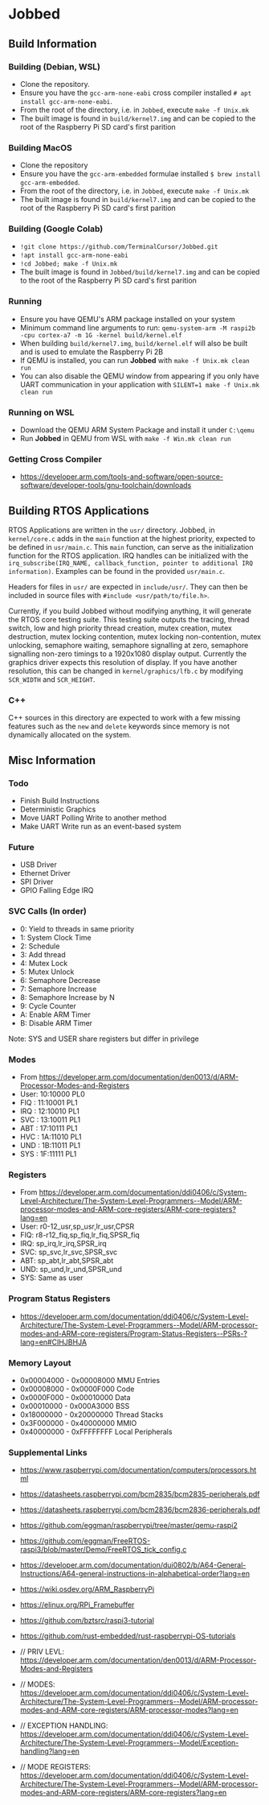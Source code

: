 # Jobbed

## Build Information
### Building (Debian, WSL)
 - Clone the repository.
 - Ensure you have the `gcc-arm-none-eabi` cross compiler installed `# apt install gcc-arm-none-eabi`.
 - From the root of the directory, i.e. in `Jobbed`, execute `make -f Unix.mk`
 - The built image is found in `build/kernel7.img` and can be copied to the root of the Raspberry Pi SD card's first parition

### Building MacOS
 - Clone the repository
 - Ensure you have the `gcc-arm-embedded` formulae installed `$ brew install gcc-arm-embedded`.
 - From the root of the directory, i.e. in `Jobbed`, execute `make -f Unix.mk`
 - The built image is found in `build/kernel7.img` and can be copied to the root of the Raspberry Pi SD card's first parition

### Building (Google Colab)
 - `!git clone https://github.com/TerminalCursor/Jobbed.git`
 - `!apt install gcc-arm-none-eabi`
 - `!cd Jobbed; make -f Unix.mk`
 - The built image is found in `Jobbed/build/kernel7.img` and can be copied to the root of the Raspberry Pi SD card's first parition

### Running
 - Ensure you have QEMU's ARM package installed on your system
 - Minimum command line arguments to run: `qemu-system-arm -M raspi2b -cpu cortex-a7 -m 1G -kernel build/kernel.elf`
 - When building `build/kernel7.img`, `build/kernel.elf` will also be built and is used to emulate the Raspberry Pi 2B
 - If QEMU is installed, you can run **Jobbed** with `make -f Unix.mk clean run`
 - You can also disable the QEMU window from appearing if you only have UART communication in your application with `SILENT=1 make -f Unix.mk clean run`

### Running on WSL
 - Download the QEMU ARM System Package and install it under `C:\qemu`
 - Run **Jobbed** in QEMU from WSL with `make -f Win.mk clean run`

### Getting Cross Compiler
 - https://developer.arm.com/tools-and-software/open-source-software/developer-tools/gnu-toolchain/downloads

## Building RTOS Applications
RTOS Applications are written in the `usr/` directory.
Jobbed, in `kernel/core.c` adds in the `main` function at the highest priority, expected to be defined in `usr/main.c`.
This `main` function, can serve as the initialization function for the RTOS application.
IRQ handles can be initialized with the `irq_subscribe(IRQ_NAME, callback_function, pointer to additional IRQ information)`.
Examples can be found in the provided `usr/main.c`.

Headers for files in `usr/` are expected in `include/usr/`. They can then be included in source files with `#include <usr/path/to/file.h>`.

Currently, if you build Jobbed without modifying anything, it will generate the RTOS core testing suite.
This testing suite outputs the tracing, thread switch, low and high priority thread creation, mutex creation, mutex destruction, mutex locking contention, mutex locking non-contention, mutex unlocking, semaphore waiting, semaphore signalling at zero, semaphore signalling non-zero timings to a 1920x1080 display output.
Currently the graphics driver expects this resolution of display. If you have another resolution, this can be changed in `kernel/graphics/lfb.c` by modifying `SCR_WIDTH` and `SCR_HEIGHT`.

### C++
C++ sources in this directory are expected to work with a few missing features such as the `new` and `delete` keywords since memory is not dynamically allocated on the system.

## Misc Information

### Todo
 - Finish Build Instructions
 - Deterministic Graphics
 - Move UART Polling Write to another method
 - Make UART Write run as an event-based system

### Future
 - USB Driver
 - Ethernet Driver
 - SPI Driver
 - GPIO Falling Edge IRQ

### SVC Calls (In order)
 - 0: Yield to threads in same priority
 - 1: System Clock Time
 - 2: Schedule
 - 3: Add thread
 - 4: Mutex Lock
 - 5: Mutex Unlock
 - 6: Semaphore Decrease
 - 7: Semaphore Increase
 - 8: Semaphore Increase by N
 - 9: Cycle Counter
 - A: Enable ARM Timer
 - B: Disable ARM Timer


Note: SYS and USER share registers but differ in privilege


### Modes
 - From https://developer.arm.com/documentation/den0013/d/ARM-Processor-Modes-and-Registers
 - User: 10:10000 PL0
 - FIQ : 11:10001 PL1
 - IRQ : 12:10010 PL1
 - SVC : 13:10011 PL1
 - ABT : 17:10111 PL1
 - HVC : 1A:11010 PL1
 - UND : 1B:11011 PL1
 - SYS : 1F:11111 PL1

### Registers
 - From https://developer.arm.com/documentation/ddi0406/c/System-Level-Architecture/The-System-Level-Programmers--Model/ARM-processor-modes-and-ARM-core-registers/ARM-core-registers?lang=en
 - User: r0-12_usr,sp_usr,lr_usr,CPSR
 - FIQ: r8-r12_fiq,sp_fiq,lr_fiq,SPSR_fiq
 - IRQ: sp_irq,lr_irq,SPSR_irq
 - SVC: sp_svc,lr_svc,SPSR_svc
 - ABT: sp_abt,lr_abt,SPSR_abt
 - UND: sp_und,lr_und,SPSR_und
 - SYS: Same as user

### Program Status Registers
 - https://developer.arm.com/documentation/ddi0406/c/System-Level-Architecture/The-System-Level-Programmers--Model/ARM-processor-modes-and-ARM-core-registers/Program-Status-Registers--PSRs-?lang=en#CIHJBHJA

### Memory Layout
 - 0x00004000 - 0x00008000 MMU Entries
 - 0x00008000 - 0x0000F000 Code
 - 0x0000F000 - 0x00010000 Data
 - 0x00010000 - 0x000A3000 BSS
 - 0x18000000 - 0x20000000 Thread Stacks
 - 0x3F000000 - 0x40000000 MMIO
 - 0x40000000 - 0xFFFFFFFF Local Peripherals

### Supplemental Links
 - https://www.raspberrypi.com/documentation/computers/processors.html
 - https://datasheets.raspberrypi.com/bcm2835/bcm2835-peripherals.pdf
 - https://datasheets.raspberrypi.com/bcm2836/bcm2836-peripherals.pdf
 - https://github.com/eggman/raspberrypi/tree/master/qemu-raspi2
 - https://github.com/eggman/FreeRTOS-raspi3/blob/master/Demo/FreeRTOS_tick_config.c
 - https://developer.arm.com/documentation/dui0802/b/A64-General-Instructions/A64-general-instructions-in-alphabetical-order?lang=en
 - https://wiki.osdev.org/ARM_RaspberryPi
 - https://elinux.org/RPi_Framebuffer
 - https://github.com/bztsrc/raspi3-tutorial
 - https://github.com/rust-embedded/rust-raspberrypi-OS-tutorials

 - // PRIV LEVL: https://developer.arm.com/documentation/den0013/d/ARM-Processor-Modes-and-Registers
 - // MODES: https://developer.arm.com/documentation/ddi0406/c/System-Level-Architecture/The-System-Level-Programmers--Model/ARM-processor-modes-and-ARM-core-registers/ARM-processor-modes?lang=en
 - // EXCEPTION HANDLING: https://developer.arm.com/documentation/ddi0406/c/System-Level-Architecture/The-System-Level-Programmers--Model/Exception-handling?lang=en
 - // MODE REGISTERS: https://developer.arm.com/documentation/ddi0406/c/System-Level-Architecture/The-System-Level-Programmers--Model/ARM-processor-modes-and-ARM-core-registers/ARM-core-registers?lang=en